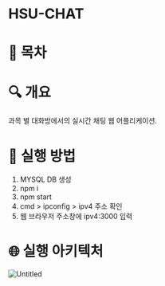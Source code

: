 # HSU-CHAT

# 📄 목차

# 🔍 개요
과목 별 대화방에서의 실시간 채팅 웹 어플리케이션.

# 📁 실행 방법
1. MYSQL DB 생성<br>
2. npm i<br>
3. npm start<br>
4. cmd > ipconfig > ipv4 주소 확인<br>
5. 웹 브라우저 주소창에 ipv4:3000 입력<br>


    
# 🌐 실행 아키텍처
![Untitled](https://user-images.githubusercontent.com/84308554/152974072-3e5480e7-f519-42a9-864f-9a4750256d51.png)
